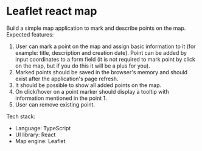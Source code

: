 # Leaflet react map

Build a simple map application to mark and describe points on the map.
Expected features:
1. User can mark a point on the map and assign basic information to it (for example: title, description and creation date). Point can be added by input coordinates to a form field (it is not required to mark point by click on the map, but if you do this it will be a plus for you).
2. Marked points should be saved in the browser's memory and should exist after the application's page refresh.
3. It should be possible to show all added points on the map.
4. On click/hover on a point marker should display a tooltip with information mentioned in the point 1.
5. User can remove existing point.

Tech stack:
* Language: TypeScript
* UI library: React
* Map engine: Leaflet 
